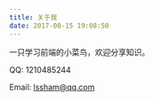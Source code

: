 ```yaml
---
title: 关于我
date: 2017-08-15 19:08:50
---
```


一只学习前端的小菜鸟，欢迎分享知识。

QQ: 1210485244

Email: lssham@qq.com